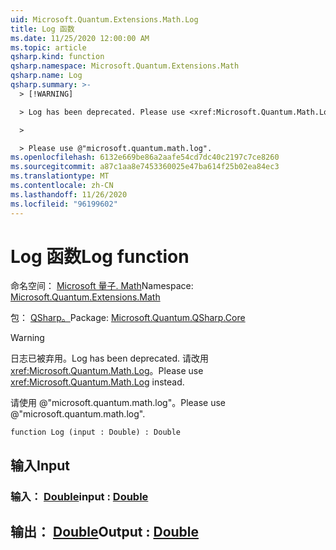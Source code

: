 ```yaml
---
uid: Microsoft.Quantum.Extensions.Math.Log
title: Log 函数
ms.date: 11/25/2020 12:00:00 AM
ms.topic: article
qsharp.kind: function
qsharp.namespace: Microsoft.Quantum.Extensions.Math
qsharp.name: Log
qsharp.summary: >-
  > [!WARNING]

  > Log has been deprecated. Please use <xref:Microsoft.Quantum.Math.Log> instead.

  >

  > Please use @"microsoft.quantum.math.log".
ms.openlocfilehash: 6132e669be86a2aafe54cd7dc40c2197c7ce8260
ms.sourcegitcommit: a87c1aa8e7453360025e47ba614f25b02ea84ec3
ms.translationtype: MT
ms.contentlocale: zh-CN
ms.lasthandoff: 11/26/2020
ms.locfileid: "96199602"
---
```

# <a name="log-function"></a><span data-ttu-id="2d32a-102">Log 函数</span><span class="sxs-lookup"><span data-stu-id="2d32a-102">Log function</span></span>

<span data-ttu-id="2d32a-103">命名空间： [Microsoft 量子. Math](xref:Microsoft.Quantum.Extensions.Math)</span><span class="sxs-lookup"><span data-stu-id="2d32a-103">Namespace: [Microsoft.Quantum.Extensions.Math](xref:Microsoft.Quantum.Extensions.Math)</span></span>

<span data-ttu-id="2d32a-104">包： [QSharp。](https://nuget.org/packages/Microsoft.Quantum.QSharp.Core)</span><span class="sxs-lookup"><span data-stu-id="2d32a-104">Package: [Microsoft.Quantum.QSharp.Core](https://nuget.org/packages/Microsoft.Quantum.QSharp.Core)</span></span>


> [!WARNING]
> <span data-ttu-id="2d32a-105">日志已被弃用。</span><span class="sxs-lookup"><span data-stu-id="2d32a-105">Log has been deprecated.</span></span> <span data-ttu-id="2d32a-106">请改用 <xref:Microsoft.Quantum.Math.Log>。</span><span class="sxs-lookup"><span data-stu-id="2d32a-106">Please use <xref:Microsoft.Quantum.Math.Log> instead.</span></span>
>
> <span data-ttu-id="2d32a-107">请使用 @"microsoft.quantum.math.log"。</span><span class="sxs-lookup"><span data-stu-id="2d32a-107">Please use @"microsoft.quantum.math.log".</span></span>



```qsharp
function Log (input : Double) : Double
```


## <a name="input"></a><span data-ttu-id="2d32a-108">输入</span><span class="sxs-lookup"><span data-stu-id="2d32a-108">Input</span></span>

### <a name="input--double"></a><span data-ttu-id="2d32a-109">输入： [Double](xref:microsoft.quantum.lang-ref.double)</span><span class="sxs-lookup"><span data-stu-id="2d32a-109">input : [Double](xref:microsoft.quantum.lang-ref.double)</span></span>





## <a name="output--double"></a><span data-ttu-id="2d32a-110">输出： [Double](xref:microsoft.quantum.lang-ref.double)</span><span class="sxs-lookup"><span data-stu-id="2d32a-110">Output : [Double](xref:microsoft.quantum.lang-ref.double)</span></span>

